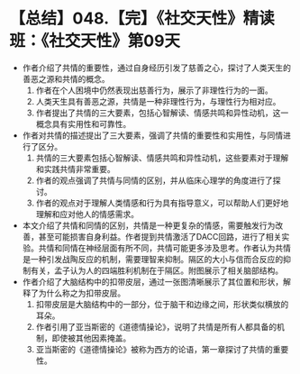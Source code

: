# 【总结】048.【完】《社交天性》精读班：《社交天性》第09天

-   作者介绍了共情的重要性，通过自身经历引发了慈善之心，探讨了人类天生的善恶之源和共情的概念。
    1.  作者在个人困境中仍然表现出慈善行为，展示了非理性行为的一面。
    2.  人类天生具有善恶之源，共情是一种非理性行为，与理性行为相对应。
    3.  作者提出了共情的三大要素，包括心智解读、情感共鸣和异性动机，这一概念具有实用性和可靠性。
-   作者对共情的描述提出了三大要素，强调了共情的重要性和实用性，与同情进行了区分。
    1.  共情的三大要素包括心智解读、情感共鸣和异性动机，这些要素对于理解和实践共情非常重要。
    2.  作者的观点强调了共情与同情的区别，并从临床心理学的角度进行了探讨。
    3.  作者的观点对于理解人类情感和行为具有指导意义，可以帮助人们更好地理解和应对他人的情感需求。
-   本文介绍了共情和同情的区别，共情是一种更复杂的情感，需要触发行为改善，甚至可能损害自身利益。作者提到共情激活了DACC回路，进行了相关实验。共情和同情在神经层面有所不同，共情可能更多涉及思考。作者认为共情是一种引发战陶反应的机制，需要理智来抑制。隔区的大小与信而合反应的抑制有关，孟子认为人的四端胜利机制在于隔区。附图展示了相关脑部结构。
-   作者介绍了大脑结构中的扣带皮层，通过一张图清晰展示了其位置和形状，解释了为什么称之为扣带皮层。
    1.  扣带皮层是大脑结构中的一部分，位于脑干和边缘之间，形状类似横放的耳朵。
    2.  作者引用了亚当斯密的《道德情操论》，说明了共情是所有人都具备的机制，即使被其他因素掩盖。
    3.  亚当斯密的《道德情操论》被称为西方的论语，第一章探讨了共情的重要性。